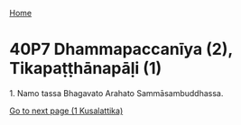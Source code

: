 
[Home](/)

# 40P7 Dhammapaccanīya (2), Tikapaṭṭhānapāḷi (1)

1\. Namo tassa Bhagavato Arahato Sammāsambuddhassa.


[Go to next page (1 Kusalattika)](1.md)


